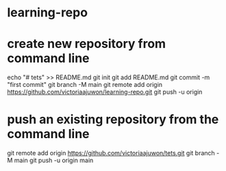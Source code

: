 # learning-repo
# create new repository from command line
echo "# tets" >> README.md
git init
git add README.md
git commit -m "first commit"
git branch -M main
git remote add origin https://github.com/victoriaajuwon/learning-repo.git
git push -u origin <branchname>


# push an existing repository from the command line
git remote add origin https://github.com/victoriaajuwon/tets.git
git branch -M main
git push -u origin main
